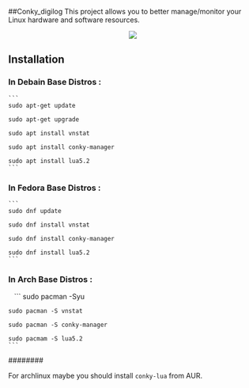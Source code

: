 ##Conky_digilog 
This project allows you to better manage/monitor your Linux hardware and software resources.

<div align="center"><a href=""><img src="http://s9.picofile.com/file/8352585384/coccccc.gif"></a></div>



## Installation

###  In Debain Base Distros :
	```
    sudo apt-get update 
 
    sudo apt-get upgrade

    sudo apt install vnstat 

    sudo apt install conky-manager
    
    sudo apt install lua5.2
 	```
### In Fedora Base Distros :
	```
    sudo dnf update

    sudo dnf install vnstat

    sudo dnf install conky-manager
    
    sudo dnf install lua5.2
	```
### In Arch Base Distros :
    ```
    sudo pacman -Syu

    sudo pacman -S vnstat

    sudo pacman -S conky-manager
    
    sudo pacmam -S lua5.2
 	```
########

 For archlinux maybe you should install `conky-lua` from AUR. 
